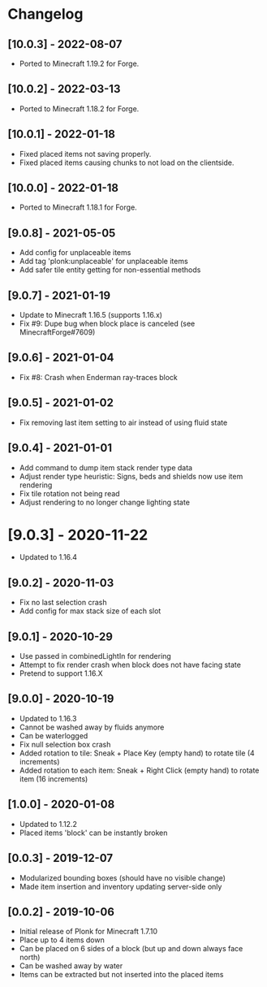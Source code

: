 # Changelog

## [10.0.3] - 2022-08-07

- Ported to Minecraft 1.19.2 for Forge.

## [10.0.2] - 2022-03-13

- Ported to Minecraft 1.18.2 for Forge.

## [10.0.1] - 2022-01-18

- Fixed placed items not saving properly.
- Fixed placed items causing chunks to not load on the clientside.

## [10.0.0] - 2022-01-18

- Ported to Minecraft 1.18.1 for Forge.

## [9.0.8] - 2021-05-05

- Add config for unplaceable items
- Add tag 'plonk:unplaceable' for unplaceable items
- Add safer tile entity getting for non-essential methods

## [9.0.7] - 2021-01-19

- Update to Minecraft 1.16.5 (supports 1.16.x)
- Fix #9: Dupe bug when block place is canceled (see MinecraftForge#7609)

## [9.0.6] - 2021-01-04

- Fix #8: Crash when Enderman ray-traces block

## [9.0.5] - 2021-01-02

- Fix removing last item setting to air instead of using fluid state

## [9.0.4] - 2021-01-01

- Add command to dump item stack render type data
- Adjust render type heuristic: Signs, beds and shields now use item rendering
- Fix tile rotation not being read
- Adjust rendering to no longer change lighting state

# [9.0.3] - 2020-11-22

- Updated to 1.16.4

## [9.0.2] - 2020-11-03

- Fix no last selection crash
- Add config for max stack size of each slot

## [9.0.1] - 2020-10-29

- Use passed in combinedLightIn for rendering
- Attempt to fix render crash when block does not have facing state
- Pretend to support 1.16.X

## [9.0.0] - 2020-10-19

- Updated to 1.16.3
- Cannot be washed away by fluids anymore
- Can be waterlogged
- Fix null selection box crash
- Added rotation to tile: Sneak + Place Key (empty hand) to rotate tile (4 increments)
- Added rotation to each item: Sneak + Right Click (empty hand) to rotate item (16 increments)

## [1.0.0] - 2020-01-08

- Updated to 1.12.2
- Placed items 'block' can be instantly broken

## [0.0.3] - 2019-12-07

- Modularized bounding boxes (should have no visible change)
- Made item insertion and inventory updating server-side only

## [0.0.2] - 2019-10-06

- Initial release of Plonk for Minecraft 1.7.10
- Place up to 4 items down
- Can be placed on 6 sides of a block (but up and down always face north)
- Can be washed away by water
- Items can be extracted but not inserted into the placed items
